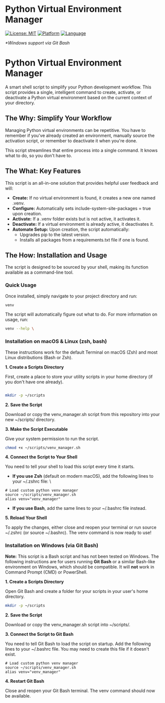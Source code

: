 
# Python Virtual Environment Manager
[![License: MIT](https://img.shields.io/badge/License-MIT-yellow.svg)](https://opensource.org/licenses/MIT)
[![Platform](https://img.shields.io/badge/Platform-macOS%20%7C%20Linux%20%7C%20Windows*-blue)](README.md#installation)
[![Language](https://img.shields.io/badge/Language-Shell%20Script-black)](venv_manager.sh)

*\*Windows support via Git Bash*


# Python Virtual Environment Manager


A smart shell script to simplify your Python development workflow. This script provides a single, intelligent command to create, activate, or deactivate a Python virtual environment based on the current context of your directory.


## The Why: Simplify Your Workflow

Managing Python virtual environments can be repetitive. You have to remember if you've already created an environment, manually source the activation script, or remember to deactivate it when you're done.

This script streamlines that entire process into a single command. It knows what to do, so you don't have to.


## The What: Key Features

This script is an all-in-one solution that provides helpful user feedback and will:



* **Create:** If no virtual environment is found, it creates a new one named .venv.
* **Configure:** Automatically sets include-system-site-packages = true upon creation.
* **Activate:** If a .venv folder exists but is not active, it activates it.
* **Deactivate:** If a virtual environment is already active, it deactivates it.
* **Automate Setup:** Upon creation, the script automatically:
    * Upgrades pip to the latest version.
    * Installs all packages from a requirements.txt file if one is found.


## The How: Installation and Usage

The script is designed to be sourced by your shell, making its function available as a command-line tool.


### Quick Usage

Once installed, simply navigate to your project directory and run:

```bash
venv

```


The script will automatically figure out what to do. For more information on usage, run:

```bash
venv --help \

```



### Installation on macOS & Linux (zsh, bash)

These instructions work for the default Terminal on macOS (Zsh) and most Linux distributions (Bash or Zsh).

**1. Create a Scripts Directory**

First, create a place to store your utility scripts in your home directory (if you don't have one already).

```bash

mkdir -p ~/scripts

```


**2. Save the Script**

Download or copy the venv_manager.sh script from this repository into your new ~/scripts/ directory.

**3. Make the Script Executable**

Give your system permission to run the script.


```bash
chmod +x ~/scripts/venv_manager.sh

```


**4. Connect the Script to Your Shell**

You need to tell your shell to load this script every time it starts.



* **If you use Zsh** (default on modern macOS), add the following lines to your ~/.zshrc file: \

```
# Load custom python venv manager
source ~/scripts/venv_manager.sh
alias venv="venv_manager"

```

* **If you use Bash**, add the same lines to your ~/.bashrc file instead.

**5. Reload Your Shell**

To apply the changes, either close and reopen your terminal or run source ~/.zshrc (or source ~/.bashrc). The venv command is now ready to use!


### Installation on Windows (via Git Bash)

**Note:** This script is a Bash script and has not been tested on Windows. The following instructions are for users running **Git Bash** or a similar Bash-like environment on Windows, which should be compatible. It will **not** work in Command Prompt (CMD) or PowerShell.

**1. Create a Scripts Directory**

Open Git Bash and create a folder for your scripts in your user's home directory.


```bash
mkdir -p ~/scripts

```

**2. Save the Script**

Download or copy the venv_manager.sh script into ~/scripts/.

**3. Connect the Script to Git Bash**

You need to tell Git Bash to load the script on startup. Add the following lines to your ~/.bashrc file. You may need to create this file if it doesn't exist.

```
# Load custom python venv manager
source ~/scripts/venv_manager.sh
alias venv="venv_manager"

```


**4. Restart Git Bash**

Close and reopen your Git Bash terminal. The venv command should now be available.
